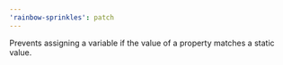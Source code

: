```yaml
---
'rainbow-sprinkles': patch
---
```


Prevents assigning a variable if the value of a property matches a static value.
